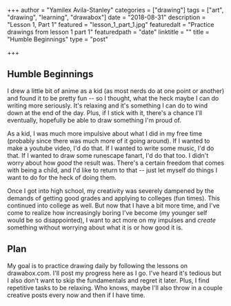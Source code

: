 +++
author = "Yamilex Avila-Stanley"
categories = ["drawing"]
tags = ["art", "drawing", "learning", "drawabox"]
date = "2018-08-31"
description = "Lesson 1, Part 1"
featured = "lesson_1_part_1.jpg"
featuredalt = "Practice drawings from lesson 1 part 1"
featuredpath = "date"
linktitle = ""
title = "Humble Beginnings"
type = "post"

+++

## Humble Beginnings

I drew a little bit of anime as a kid (as most nerds do at one point or another) and found it to be pretty fun -- so I thought, what the heck maybe I can do writing more seriously. It's relaxing and it's something I can do to wind down at the end of the day. Plus, if I stick with it, there's a chance I'll eventually, hopefully be able to draw something I'm proud of.

As a kid, I was much more impulsive about what I did in my free time (probably since there was much more of it going around). If I wanted to make a youtube video, I'd do that. If I wanted to write some music, I'd do that. If I wanted to draw some runescape fanart, I'd do that too. I didn't worry about how *good* the result was. There's a certain freedom that comes with being a child, and I'd like to return to that -- just let myself do things I want to do for the heck of doing them.

Once I got into high school, my creativity was severely dampened by the demands of getting good grades and applying to colleges (fun times). This continued into college as well. But now that I have a bit more time, and I've come to realize how increasingly boring I've become (my younger self would be so disappointed), I want to act more on my impulses and *create* something without worrying about what it is or how good it is.

## Plan

My goal is to practice drawing daily by following the lessons on drawabox.com. I'll post my progress here as I go. I've heard it's tedious but I also don't want to skip the fundamentals and regret it later. Plus, I find repetitive tasks to be relaxing. Who knows, maybe I'll also throw in a couple creative posts every now and then if I have time.
